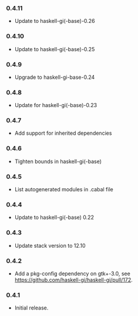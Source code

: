 ### 0.4.11

+ Update to haskell-gi(-base)-0.26

### 0.4.10

+ Update to haskell-gi(-base)-0.25

### 0.4.9

+ Upgrade to haskell-gi-base-0.24

### 0.4.8

+ Update for haskell-gi(-base)-0.23

### 0.4.7

+ Add support for inherited dependencies

### 0.4.6

+ Tighten bounds in haskell-gi(-base)

### 0.4.5

+ List autogenerated modules in .cabal file

### 0.4.4

+ Update to haskell-gi(-base) 0.22

### 0.4.3

+ Update stack version to 12.10

### 0.4.2

+ Add a pkg-config dependency on gtk+-3.0, see https://github.com/haskell-gi/haskell-gi/pull/172.

### 0.4.1

+ Initial release.
